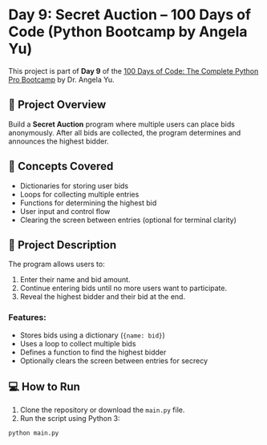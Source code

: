 # Day 9: Secret Auction – 100 Days of Code (Python Bootcamp by Angela Yu)

This project is part of **Day 9** of the [100 Days of Code: The Complete Python Pro Bootcamp](https://www.udemy.com/course/100-days-of-code/) by Dr. Angela Yu.

## 🎯 Project Overview

Build a **Secret Auction** program where multiple users can place bids anonymously. After all bids are collected, the program determines and announces the highest bidder.

## 🧠 Concepts Covered

- Dictionaries for storing user bids
- Loops for collecting multiple entries
- Functions for determining the highest bid
- User input and control flow
- Clearing the screen between entries (optional for terminal clarity)

## 📝 Project Description

The program allows users to:

1. Enter their name and bid amount.
2. Continue entering bids until no more users want to participate.
3. Reveal the highest bidder and their bid at the end.

### Features:

- Stores bids using a dictionary (`{name: bid}`)
- Uses a loop to collect multiple bids
- Defines a function to find the highest bidder
- Optionally clears the screen between entries for secrecy

## 💻 How to Run

1. Clone the repository or download the `main.py` file.
2. Run the script using Python 3:

```bash
python main.py

